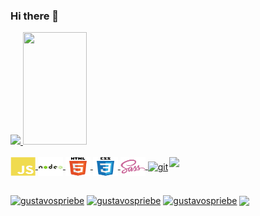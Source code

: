 ### Hi there 👋

<!--
**gustavospriebe/gustavospriebe** is a ✨ _special_ ✨ repository because its `README.md` (this file) appears on your GitHub profile.

Here are some ideas to get you started:

- 🔭 I’m currently working on ...
- 🌱 I’m currently learning ...
- 👯 I’m looking to collaborate on ...
- 🤔 I’m looking for help with ...
- 💬 Ask me about ...
- 📫 How to reach me: ...
- 😄 Pronouns: ...
- ⚡ Fun fact: ...
-->

<div>
  <a href="https://github.com/gustavospriebe">
    <img height="180em" src="https://github-readme-stats.vercel.app/api?username=gustavospriebe&count_private=true&show_icons=true&theme=cobalt">
    <img height="180em" width="45%" src="https://github-readme-stats.vercel.app/api/top-langs/?username=gustavospriebe&layout=compact&theme=cobalt">
</div>
  
<div style="display: inline_block"><br>
    <img align="center" alt="js" height="30" width="40" src="https://raw.githubusercontent.com/devicons/devicon/master/icons/javascript/javascript-plain.svg" alt="javascript" width="40" height="40"/> 
    <img align="center" alt="node" height="30" width="40" src="https://raw.githubusercontent.com/devicons/devicon/master/icons/nodejs/nodejs-original-wordmark.svg" alt="nodejs" width="40" height="40"/> 
    <img align="center" alt="html" height="30" width="40" src="https://raw.githubusercontent.com/devicons/devicon/master/icons/html5/html5-original-wordmark.svg" alt="html5" width="40" height="40"/> 
    <img align="center" alt="css" height="30" width="40" src="https://raw.githubusercontent.com/devicons/devicon/master/icons/css3/css3-original-wordmark.svg" alt="css3" width="40" height="40"/> 
    <img align="center" alt="sass" height="30" width="40" src="https://raw.githubusercontent.com/devicons/devicon/master/icons/sass/sass-original.svg" alt="sass" width="40" height="40"/> 
    <img align="center" alt="git" height="30" width="40" src="https://www.vectorlogo.zone/logos/git-scm/git-scm-icon.svg" alt="git" width="40" height="40"/> 
    <img src="https://media.giphy.com/media/HK1hAnDfVDWwNDFSUx/source.gif" align="right" width="250"></img>
</div>  
  
##
  
<div>
  <a href="https://twitter.com/gustavospriebe" target="blank"><img align="center" src="https://img.shields.io/badge/Twitter-1DA1F2?style=for-the-badge&logo=twitter&logoColor=white" alt="gustavospriebe"/></a>
  <a href="https://linkedin.com/in/gustavospriebe" target="blank"><img align="center" src="https://img.shields.io/badge/LinkedIn-0077B5?style=for-the-badge&logo=linkedin&logoColor=white" alt="gustavospriebe"/></a>
  <a href="https://instagram.com/gustavospriebe" target="blank"><img align="center" src="https://img.shields.io/badge/Instagram-E4405F?style=for-the-badge&logo=instagram&logoColor=white" alt="gustavospriebe"/></a>
  <a href="mailto:gustavo_priebe@hotmail.com"><img align="center" src="https://img.shields.io/badge/Gmail-D14836?style=for-the-badge&logo=gmail&logoColor=white"/></a>
</div>


  
  
